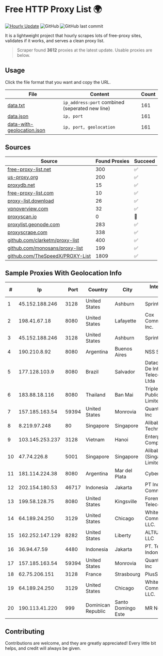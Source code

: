 
# Free HTTP Proxy List 🌍

[![Hourly Update](https://github.com/mertguvencli/http-proxy-list/actions/workflows/main.yml/badge.svg?branch=main)](https://github.com/mertguvencli/http-proxy-list/actions/workflows/main.yml)
![GitHub](https://img.shields.io/github/license/mertguvencli/http-proxy-list)
![GitHub last commit](https://img.shields.io/github/last-commit/mertguvencli/http-proxy-list)

It is a lightweight project that hourly scrapes lots of free-proxy sites, validates if it works, and serves a clean proxy list.


> Scraper found **3612** proxies at the latest update. Usable proxies are below.

## Usage

Click the file format that you want and copy the URL.


|File|Content|Count|
|----|-------|-----|
|[data.txt](https://raw.githubusercontent.com/mertguvencli/http-proxy-list/main/proxy-list/data.txt)|`ip_address:port` combined (seperated new line)|161|
|[data.json](https://raw.githubusercontent.com/mertguvencli/http-proxy-list/main/proxy-list/data.json)|`ip, port`|161|
|[data-with-geolocation.json](https://raw.githubusercontent.com/mertguvencli/http-proxy-list/main/proxy-list/data-with-geolocation.json)|`ip, port, geolocation`|161|

## Sources

|Source|Found Proxies|Succeed|
|------|-------------|-------|
|[free-proxy-list.net](https://free-proxy-list.net)|300|✅|
|[us-proxy.org](https://www.us-proxy.org)|200|✅|
|[proxydb.net](http://proxydb.net)|15|✅|
|[free-proxy-list.com](https://free-proxy-list.com/?page=&port=&type%5B%5D=http&type%5B%5D=https&up_time=0&search=Search)|10|✅|
|[proxy-list.download](https://www.proxy-list.download/HTTP)|26|✅|
|[vpnoverview.com](https://vpnoverview.com/privacy/anonymous-browsing/free-proxy-servers)|32|✅|
|[proxyscan.io](https://www.proxyscan.io)|0|🚫|
|[proxylist.geonode.com](https://proxylist.geonode.com/api/proxy-list?limit=300&page=1&sort_by=lastChecked&sort_type=desc&protocols=http,https)|283|✅|
|[proxyscrape.com](https://api.proxyscrape.com/v2/?request=displayproxies&protocol=http&timeout=10000&country=all&ssl=all&anonymity=all)|338|✅|
|[github.com/clarketm/proxy-list](https://raw.githubusercontent.com/clarketm/proxy-list/master/proxy-list-raw.txt)|400|✅|
|[github.com/monosans/proxy-list](https://raw.githubusercontent.com/monosans/proxy-list/main/proxies/http.txt)|199|✅|
|[github.com/TheSpeedX/PROXY-List](https://raw.githubusercontent.com/TheSpeedX/PROXY-List/master/http.txt)|1809|✅|


## Sample Proxies With Geolocation Info

|#|Ip|Port|Country|City|Internet Service Provider|
|-|--|----|-------|----|-------------------------|
|1|45.152.188.246|3128|United States|Ashburn|Sprint|
|2|198.41.67.18|8080|United States|Lafayette|Cox Communications Inc.|
|3|45.152.188.246|3128|United States|Ashburn|Sprint|
|4|190.210.8.92|8080|Argentina|Buenos Aires|NSS S.A.|
|5|177.128.103.9|8080|Brazil|Salvador|Datacit Data Centro De Inf. Telecomunicacoes Ltda|
|6|183.88.18.116|8080|Thailand|Ban Mai|Triple T Broadband Public Company Limited|
|7|157.185.163.54|59394|United States|Monrovia|Quantil Networks Inc|
|8|8.219.97.248|80|Singapore|Singapore|Alibaba (US) Technology Co., Ltd.|
|9|103.145.253.237|3128|Vietnam|Hanoi|Enterprise Sortware Company Limited|
|10|47.74.226.8|5001|Singapore|Singapore|Alibaba Cloud (Singapore) Private Limited|
|11|181.114.224.38|8080|Argentina|Mar del Plata|CyberWave S.A.|
|12|202.154.180.53|46717|Indonesia|Jakarta|PT Indonesia Comnets Plus|
|13|199.58.128.75|8080|United States|Kingsville|Foremost Telecommunications|
|14|64.189.24.250|3129|United States|Chicago|WhiteSky Communications, LLC.|
|15|162.252.147.129|8282|United States|Liberty|ALTIUS Broadband, LLC|
|16|36.94.47.59|4480|Indonesia|Jakarta|PT. Telekomunikasi Indonesia|
|17|157.185.163.54|59394|United States|Monrovia|Quantil Networks Inc|
|18|62.75.206.151|3128|France|Strasbourg|PlusServer GmbH|
|19|64.189.24.250|3129|United States|Chicago|WhiteSky Communications, LLC.|
|20|190.113.41.220|999|Dominican Republic|Santo Domingo Este|MR Networking, SRL|



## Contributing

Contributions are welcome, and they are greatly appreciated! Every
little bit helps, and credit will always be given.

